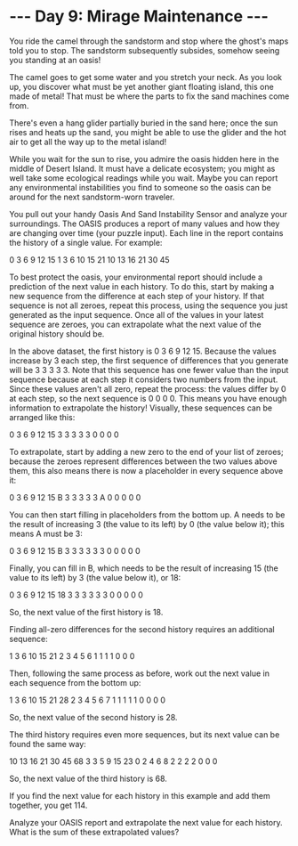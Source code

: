 # --- Day 9: Mirage Maintenance ---

You ride the camel through the sandstorm and stop where the ghost's maps told you to stop. The sandstorm subsequently subsides, somehow seeing you standing at an oasis!

The camel goes to get some water and you stretch your neck. As you look up, you discover what must be yet another giant floating island, this one made of metal! That must be where the parts to fix the sand machines come from.

There's even a hang glider partially buried in the sand here; once the sun rises and heats up the sand, you might be able to use the glider and the hot air to get all the way up to the metal island!

While you wait for the sun to rise, you admire the oasis hidden here in the middle of Desert Island. It must have a delicate ecosystem; you might as well take some ecological readings while you wait. Maybe you can report any environmental instabilities you find to someone so the oasis can be around for the next sandstorm-worn traveler.

You pull out your handy Oasis And Sand Instability Sensor and analyze your surroundings. The OASIS produces a report of many values and how they are changing over time (your puzzle input). Each line in the report contains the history of a single value. For example:

0 3 6 9 12 15
1 3 6 10 15 21
10 13 16 21 30 45

To best protect the oasis, your environmental report should include a prediction of the next value in each history. To do this, start by making a new sequence from the difference at each step of your history. If that sequence is not all zeroes, repeat this process, using the sequence you just generated as the input sequence. Once all of the values in your latest sequence are zeroes, you can extrapolate what the next value of the original history should be.

In the above dataset, the first history is 0 3 6 9 12 15. Because the values increase by 3 each step, the first sequence of differences that you generate will be 3 3 3 3 3. Note that this sequence has one fewer value than the input sequence because at each step it considers two numbers from the input. Since these values aren't all zero, repeat the process: the values differ by 0 at each step, so the next sequence is 0 0 0 0. This means you have enough information to extrapolate the history! Visually, these sequences can be arranged like this:

0 3 6 9 12 15
3 3 3 3 3
0 0 0 0

To extrapolate, start by adding a new zero to the end of your list of zeroes; because the zeroes represent differences between the two values above them, this also means there is now a placeholder in every sequence above it:

0 3 6 9 12 15 B
3 3 3 3 3 A
0 0 0 0 0

You can then start filling in placeholders from the bottom up. A needs to be the result of increasing 3 (the value to its left) by 0 (the value below it); this means A must be 3:

0 3 6 9 12 15 B
3 3 3 3 3 3
0 0 0 0 0

Finally, you can fill in B, which needs to be the result of increasing 15 (the value to its left) by 3 (the value below it), or 18:

0 3 6 9 12 15 18
3 3 3 3 3 3
0 0 0 0 0

So, the next value of the first history is 18.

Finding all-zero differences for the second history requires an additional sequence:

1 3 6 10 15 21
2 3 4 5 6
1 1 1 1
0 0 0

Then, following the same process as before, work out the next value in each sequence from the bottom up:

1 3 6 10 15 21 28
2 3 4 5 6 7
1 1 1 1 1
0 0 0 0

So, the next value of the second history is 28.

The third history requires even more sequences, but its next value can be found the same way:

10 13 16 21 30 45 68
3 3 5 9 15 23
0 2 4 6 8
2 2 2 2
0 0 0

So, the next value of the third history is 68.

If you find the next value for each history in this example and add them together, you get 114.

Analyze your OASIS report and extrapolate the next value for each history. What is the sum of these extrapolated values?
